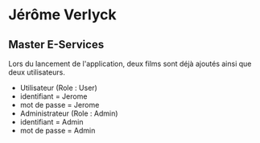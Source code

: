 # Jérôme Verlyck
## Master E-Services

Lors du lancement de l'application, deux films sont déjà ajoutés ainsi que deux utilisateurs.
* Utilisateur (Role : User)
 * identifiant = Jerome
 * mot de passe = Jerome
* Administrateur (Role : Admin)
 * identifiant = Admin
 * mot de passe = Admin

